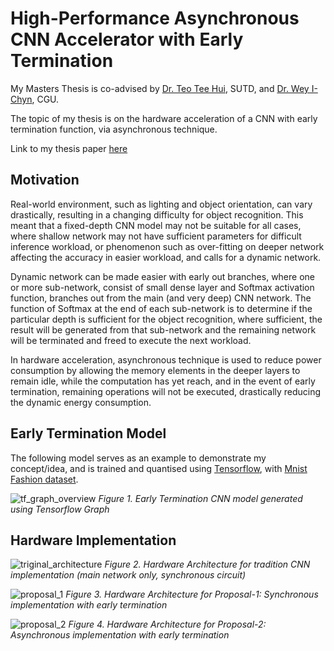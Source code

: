 # High-Performance Asynchronous CNN Accelerator with Early Termination

My Masters Thesis is co-advised by [Dr. Teo Tee Hui](https://epd.sutd.edu.sg/people/faculty/teo-tee-hui), SUTD, and [Dr. Wey I-Chyn](https://ee.cgu.edu.tw/p/405-1083-564,c11454.php?Lang=en), CGU.

The topic of my thesis is on the hardware acceleration of a CNN with early termination function, via asynchronous technique.

Link to my thesis paper [here](https://bit.ly/3OOItZd)

## Motivation
Real-world environment, such as lighting and object orientation, can vary drastically, resulting in a changing difficulty for object recognition. This meant that a fixed-depth CNN model may not be suitable for all cases, where shallow network may not have sufficient parameters for difficult inference workload, or phenomenon such as over-fitting on deeper network affecting the accuracy in easier workload, and calls for a dynamic network.

Dynamic network can be made easier with early out branches, where one or more sub-network, consist of small dense layer and Softmax activation function, branches out from the main (and very deep) CNN network. The function of Softmax at the end of each sub-network is to determine if the particular depth is sufficient for the object recognition, where sufficient, the result will be generated from that sub-network and the remaining network will be terminated and freed to execute the next workload.

In hardware acceleration, asynchronous technique is used to reduce power consumption by allowing the memory elements in the deeper layers to remain idle, while the computation has yet reach, and in the event of early termination, remaining operations will not be executed, drastically reducing the dynamic energy consumption.

## Early Termination Model

The following model serves as an example to demonstrate my concept/idea, and is trained and quantised using [Tensorflow](https://www.tensorflow.org/), with [Mnist Fashion dataset](https://github.com/zalandoresearch/fashion-mnist).

![tf_graph_overview](https://github.com/lootr5858/master_thesis/blob/69872bdd97cd17967ba9b78947fcf1ef0892a5fa/resources/tf_grpah_overview.png)
*Figure 1. Early Termination CNN model generated using Tensorflow Graph*

## Hardware Implementation

<p align="center">
  
![triginal_architecture](https://github.com/lootr5858/master_thesis/blob/69872bdd97cd17967ba9b78947fcf1ef0892a5fa/resources/cnn_chip-traditional_architecture.drawio.png)
*Figure 2. Hardware Architecture for tradition CNN implementation (main network only, synchronous circuit)*

![proposal_1](https://github.com/lootr5858/master_thesis/blob/69872bdd97cd17967ba9b78947fcf1ef0892a5fa/resources/cnn_chip-proposal-1_architecture.drawio.png)
*Figure 3. Hardware Architecture for Proposal-1: Synchronous implementation with early termination*

![proposal_2](https://github.com/lootr5858/master_thesis/blob/69872bdd97cd17967ba9b78947fcf1ef0892a5fa/resources/cnn_chip-proposal-2_architecture.drawio.png)
*Figure 4. Hardware Architecture for Proposal-2: Asynchronous implementation with early termination*

</p>
